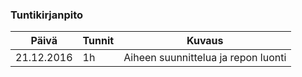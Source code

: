 ### Tuntikirjanpito
Päivä | Tunnit | Kuvaus
--------------- | ----- | ------
21.12.2016 | 1h | Aiheen suunnittelua ja repon luonti
